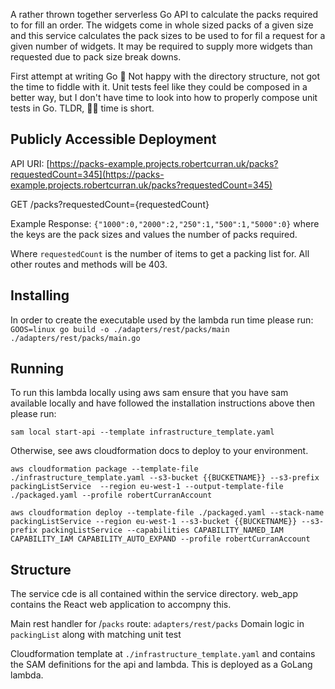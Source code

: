 A rather thrown together serverless Go API to calculate the packs required to for fill an order. The widgets come in whole sized packs of a 
given size and this service calculates the pack sizes to be used to for fil a request for a given number of widgets. It may be required to 
supply more widgets than requested due to pack size break downs.

First attempt at writing Go 🤔 Not happy with the directory structure, not got the time to fiddle with it. Unit tests feel like they could be composed in a better way, but I don't have time to look into how to properly compose unit tests in Go. TLDR, 🤷‍♂️ time is short.

## Publicly Accessible Deployment
API URI: [https://packs-example.projects.robertcurran.uk/packs?requestedCount=345](https://packs-example.projects.robertcurran.uk/packs?requestedCount=345)

GET /packs?requestedCount={requestedCount}

Example Response: `{"1000":0,"2000":2,"250":1,"500":1,"5000":0}`
where the keys are the pack sizes and values the number of packs required.

Where `requestedCount` is the number of items to get a packing list for. All other routes and methods will be 403.

## Installing
In order to create the executable used by the lambda run time please run:
`GOOS=linux go build -o ./adapters/rest/packs/main ./adapters/rest/packs/main.go`


## Running 

To run this lambda locally using aws sam ensure that you have sam available locally 
and have followed the installation instructions above then
please run:

`sam local start-api --template infrastructure_template.yaml`

Otherwise, see aws cloudformation docs to deploy to your environment.

```shell
aws cloudformation package --template-file ./infrastructure_template.yaml --s3-bucket {{BUCKETNAME}} --s3-prefix packingListService  --region eu-west-1 --output-template-file ./packaged.yaml --profile robertCurranAccount

aws cloudformation deploy --template-file ./packaged.yaml --stack-name packingListService --region eu-west-1 --s3-bucket {{BUCKETNAME}} --s3-prefix packingListService --capabilities CAPABILITY_NAMED_IAM CAPABILITY_IAM CAPABILITY_AUTO_EXPAND --profile robertCurranAccount

```

## Structure

The service cde is all contained within the service directory. web_app contains the React web application to accompny this.

Main rest handler for /`packs` route: `adapters/rest/packs`
Domain logic in  `packingList` along with matching unit test

Cloudformation template at `./infrastructure_template.yaml` and contains the SAM definitions for the api and lambda.
This is deployed as a GoLang lambda.
